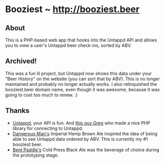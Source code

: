 # Booziest ~ http://booziest.beer

## About
This is a PHP-based web app that hooks into the Untappd API and allows you to view a user's Untappd beer check-ins, sorted by ABV.

## Archived!
This was a fun lil project, but Untappd now shows this data under your "Beer History" on the website (you can sort that by ABV). This is no longer maintained and probably no longer actually works. I also relinquished the booziest.beer domain name, even though it was awesome, because it was going to cost too much to renew. :) 

## Thanks
+ [Untappd](http://untappd.com), your API is fun. And [this guy Greg](https://github.com/gregavola/UntappdPHP) who made a nice PHP library for connecting to Untappd.
+ [Dangerous Man's](http://dangerousmanbrewing.com) Imperial Hemp Brown Ale inspired the idea of being able to see Untappd data ordered by ABV. This is currently my #1 booziest beer.
+ [Bent Paddle's](http://www.bentpaddlebrewing.com) Cold Press Black Ale was the beverage of choice during the prototyping stage.
